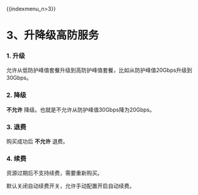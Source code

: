 {{indexmenu_n>3}}

# 3、升降级高防服务

### 1\. 升级

允许从低防护峰值套餐升级到高防护峰值套餐，比如从防护峰值20Gbps升级到30Gbps。

### 2\. 降级

**不允许** 降级。也就是不允许从防护峰值30Gbps降为20Gbps。

### 3\. 退费

购买成功后 **不允许** 退费。

### 4\. 续费

资源过期后不支持续费，需要重新购买。

默认关闭自动续费开关，允许手动配置开启自动续费。
